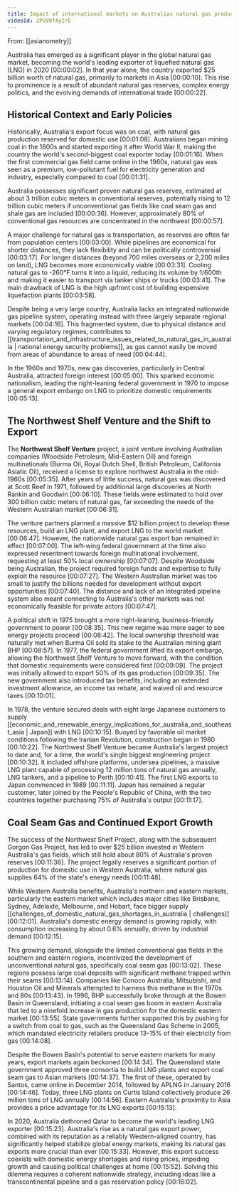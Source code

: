 ```yaml
---
title: Impact of international markets on Australias natural gas production
videoId: 2PGV8fAyIrE
---
```


From: [[asianometry]] <br/> 

Australia has emerged as a significant player in the global natural gas market, becoming the world's leading exporter of liquefied natural gas (LNG) in 2020 <a class="yt-timestamp" data-t="00:00:02">[00:00:02]</a>. In that year alone, the country exported $25 billion worth of natural gas, primarily to markets in Asia <a class="yt-timestamp" data-t="00:00:10">[00:00:10]</a>. This rise to prominence is a result of abundant natural gas reserves, complex energy politics, and the evolving demands of international trade <a class="yt-timestamp" data-t="00:00:22">[00:00:22]</a>.

## Historical Context and Early Policies

Historically, Australia's export focus was on coal, with natural gas production reserved for domestic use <a class="yt-timestamp" data-t="00:01:08">[00:01:08]</a>. Australians began mining coal in the 1800s and started exporting it after World War II, making the country the world's second-biggest coal exporter today <a class="yt-timestamp" data-t="00:01:16">[00:01:16]</a>. When the first commercial gas field came online in the 1960s, natural gas was seen as a premium, low-pollutant fuel for electricity generation and industry, especially compared to coal <a class="yt-timestamp" data-t="00:01:31">[00:01:31]</a>.

Australia possesses significant proven natural gas reserves, estimated at about 3 trillion cubic meters in conventional reserves, potentially rising to 12 trillion cubic meters if unconventional gas fields like coal seam gas and shale gas are included <a class="yt-timestamp" data-t="00:00:36">[00:00:36]</a>. However, approximately 80% of conventional gas resources are concentrated in the northwest <a class="yt-timestamp" data-t="00:00:57">[00:00:57]</a>.

A major challenge for natural gas is transportation, as reserves are often far from population centers <a class="yt-timestamp" data-t="00:03:00">[00:03:00]</a>. While pipelines are economical for shorter distances, they lack flexibility and can be politically controversial <a class="yt-timestamp" data-t="00:03:17">[00:03:17]</a>. For longer distances (beyond 700 miles overseas or 2,200 miles on land), LNG becomes more economically viable <a class="yt-timestamp" data-t="00:03:31">[00:03:31]</a>. Cooling natural gas to -260°F turns it into a liquid, reducing its volume by 1/600th and making it easier to transport via tanker ships or trucks <a class="yt-timestamp" data-t="00:03:41">[00:03:41]</a>. The main drawback of LNG is the high upfront cost of building expensive liquefaction plants <a class="yt-timestamp" data-t="00:03:58">[00:03:58]</a>.

Despite being a very large country, Australia lacks an integrated nationwide gas pipeline system, operating instead with three largely separate regional markets <a class="yt-timestamp" data-t="00:04:16">[00:04:16]</a>. This fragmented system, due to physical distance and varying regulatory regimes, contributes to [[transportation_and_infrastructure_issues_related_to_natural_gas_in_australia | national energy security problems]], as gas cannot easily be moved from areas of abundance to areas of need <a class="yt-timestamp" data-t="00:04:44">[00:04:44]</a>.

In the 1960s and 1970s, new gas discoveries, particularly in Central Australia, attracted foreign interest <a class="yt-timestamp" data-t="00:05:00">[00:05:00]</a>. This sparked economic nationalism, leading the right-leaning federal government in 1970 to impose a general export embargo on LNG to prioritize domestic requirements <a class="yt-timestamp" data-t="00:05:13">[00:05:13]</a>.

## The Northwest Shelf Venture and the Shift to Export

The **Northwest Shelf Venture** project, a joint venture involving Australian companies (Woodside Petroleum, Mid-Eastern Oil) and foreign multinationals (Burma Oil, Royal Dutch Shell, British Petroleum, California Asiatic Oil), received a license to explore northwest Australia in the mid-1960s <a class="yt-timestamp" data-t="00:05:35">[00:05:35]</a>. After years of little success, natural gas was discovered at Scott Reef in 1971, followed by additional large discoveries at North Rankin and Goodwin <a class="yt-timestamp" data-t="00:06:10">[00:06:10]</a>. These fields were estimated to hold over 300 billion cubic meters of natural gas, far exceeding the needs of the Western Australian market <a class="yt-timestamp" data-t="00:06:31">[00:06:31]</a>.

The venture partners planned a massive $12 billion project to develop these resources, build an LNG plant, and export LNG to the world market <a class="yt-timestamp" data-t="00:06:47">[00:06:47]</a>. However, the nationwide natural gas export ban remained in effect <a class="yt-timestamp" data-t="00:07:00">[00:07:00]</a>. The left-wing federal government at the time also expressed resentment towards foreign multinational involvement, requesting at least 50% local ownership <a class="yt-timestamp" data-t="00:07:07">[00:07:07]</a>. Despite Woodside being Australian, the project required foreign funds and expertise to fully exploit the resource <a class="yt-timestamp" data-t="00:07:27">[00:07:27]</a>. The Western Australian market was too small to justify the billions needed for development without export opportunities <a class="yt-timestamp" data-t="00:07:40">[00:07:40]</a>. The distance and lack of an integrated pipeline system also meant connecting to Australia's other markets was not economically feasible for private actors <a class="yt-timestamp" data-t="00:07:47">[00:07:47]</a>.

A political shift in 1975 brought a more right-leaning, business-friendly government to power <a class="yt-timestamp" data-t="00:08:35">[00:08:35]</a>. This new regime was more eager to see energy projects proceed <a class="yt-timestamp" data-t="00:08:42">[00:08:42]</a>. The local ownership threshold was naturally met when Burma Oil sold its stake to the Australian mining giant BHP <a class="yt-timestamp" data-t="00:08:57">[00:08:57]</a>. In 1977, the federal government lifted its export embargo, allowing the Northwest Shelf Venture to move forward, with the condition that domestic requirements were considered first <a class="yt-timestamp" data-t="00:09:09">[00:09:09]</a>. The project was initially allowed to export 50% of its gas production <a class="yt-timestamp" data-t="00:09:35">[00:09:35]</a>. The new government also introduced tax benefits, including an extended investment allowance, an income tax rebate, and waived oil and resource taxes <a class="yt-timestamp" data-t="00:10:01">[00:10:01]</a>.

In 1978, the venture secured deals with eight large Japanese customers to supply [[economic_and_renewable_energy_implications_for_australia_and_southeast_asia | Japan]] with LNG <a class="yt-timestamp" data-t="00:10:15">[00:10:15]</a>. Buoyed by favorable oil market conditions following the Iranian Revolution, construction began in 1980 <a class="yt-timestamp" data-t="00:10:22">[00:10:22]</a>. The Northwest Shelf Venture became Australia's largest project to date and, for a time, the world's single biggest engineering project <a class="yt-timestamp" data-t="00:10:32">[00:10:32]</a>. It included offshore platforms, undersea pipelines, a massive LNG plant capable of processing 12 million tons of natural gas annually, LNG tankers, and a pipeline to Perth <a class="yt-timestamp" data-t="00:10:41">[00:10:41]</a>. The first LNG exports to Japan commenced in 1989 <a class="yt-timestamp" data-t="00:11:11">[00:11:11]</a>. Japan has remained a regular customer, later joined by the People's Republic of China, with the two countries together purchasing 75% of Australia's output <a class="yt-timestamp" data-t="00:11:17">[00:11:17]</a>.

## Coal Seam Gas and Continued Export Growth

The success of the Northwest Shelf Project, along with the subsequent Gorgon Gas Project, has led to over $25 billion invested in Western Australia's gas fields, which still hold about 80% of Australia's proven reserves <a class="yt-timestamp" data-t="00:11:36">[00:11:36]</a>. The project legally reserves a significant portion of production for domestic use in Western Australia, where natural gas supplies 64% of the state's energy needs <a class="yt-timestamp" data-t="00:11:48">[00:11:48]</a>.

While Western Australia benefits, Australia's northern and eastern markets, particularly the eastern market which includes major cities like Brisbane, Sydney, Adelaide, Melbourne, and Hobart, face bigger supply [[challenges_of_domestic_natural_gas_shortages_in_australia | challenges]] <a class="yt-timestamp" data-t="00:12:01">[00:12:01]</a>. Australia's domestic energy demand is growing rapidly, with consumption increasing by about 0.6% annually, driven by industrial demand <a class="yt-timestamp" data-t="00:12:15">[00:12:15]</a>.

This growing demand, alongside the limited conventional gas fields in the southern and eastern regions, incentivized the development of unconventional natural gas, specifically coal seam gas <a class="yt-timestamp" data-t="00:13:02">[00:13:02]</a>. These regions possess large coal deposits with significant methane trapped within their seams <a class="yt-timestamp" data-t="00:13:14">[00:13:14]</a>. Companies like Conoco Australia, Mitsubishi, and Houston Oil and Minerals attempted to harness this methane in the 1970s and 80s <a class="yt-timestamp" data-t="00:13:43">[00:13:43]</a>. In 1996, BHP successfully broke through at the Bowen Basin in Queensland, initiating a coal seam gas boom in eastern Australia that led to a ninefold increase in gas production for the domestic eastern market <a class="yt-timestamp" data-t="00:13:55">[00:13:55]</a>. State governments further supported this by pushing for a switch from coal to gas, such as the Queensland Gas Scheme in 2005, which mandated electricity retailers produce 13-15% of their electricity from gas <a class="yt-timestamp" data-t="00:14:08">[00:14:08]</a>.

Despite the Bowen Basin's potential to serve eastern markets for many years, export markets again beckoned <a class="yt-timestamp" data-t="00:14:34">[00:14:34]</a>. The Queensland state government approved three consortia to build LNG plants and export coal seam gas to Asian markets <a class="yt-timestamp" data-t="00:14:37">[00:14:37]</a>. The first of these, operated by Santos, came online in December 2014, followed by APLNG in January 2016 <a class="yt-timestamp" data-t="00:14:46">[00:14:46]</a>. Today, three LNG plants on Curtis Island collectively produce 26 million tons of LNG annually <a class="yt-timestamp" data-t="00:14:56">[00:14:56]</a>. Eastern Australia's proximity to Asia provides a price advantage for its LNG exports <a class="yt-timestamp" data-t="00:15:13">[00:15:13]</a>.

In 2020, Australia dethroned Qatar to become the world's leading LNG exporter <a class="yt-timestamp" data-t="00:15:23">[00:15:23]</a>. Australia's rise as a natural gas export power, combined with its reputation as a reliably Western-aligned country, has significantly helped stabilize global energy markets, making its natural gas exports more crucial than ever <a class="yt-timestamp" data-t="00:15:33">[00:15:33]</a>. However, this export success coexists with domestic energy shortages and rising prices, impeding growth and causing political challenges at home <a class="yt-timestamp" data-t="00:15:52">[00:15:52]</a>. Solving this dilemma requires a coherent nationwide strategy, including ideas like a transcontinental pipeline and a gas reservation policy <a class="yt-timestamp" data-t="00:16:02">[00:16:02]</a>.